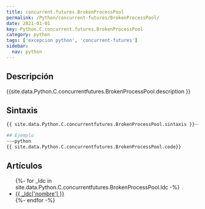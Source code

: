 ```yaml
---
title: concurrent.futures.BrokenProcessPool
permalink: /Python/concurrent-futures/BrokenProcessPool/
date: 2021-01-01
key: Python.C.concurrent.futures.BrokenProcessPool
category: python
tags: ['excepcion python', 'concurrent-futures']
sidebar: 
  nav: python
---
```


## Descripción
{{site.data.Python.C.concurrentfutures.BrokenProcessPool.description }}

## Sintaxis
~~~python
{{ site.data.Python.C.concurrentfutures.BrokenProcessPool.sintaxis }}~~~

## Ejemplo
~~~python
{{ site.data.Python.C.concurrentfutures.BrokenProcessPool.code}}
~~~

## Artículos
<ul>
{%- for _ldc in site.data.Python.C.concurrentfutures.BrokenProcessPool.ldc -%}
   <li>
       <a href="{{_ldc['url'] }}">{{ _ldc['nombre'] }}</a>
   </li>
{%- endfor -%}
</ul>
